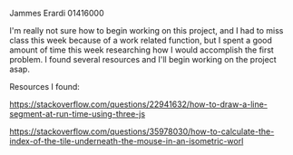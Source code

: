 Jammes Erardi
01416000

I'm really not sure how to begin working on this project, and I had to miss class this week because of a work related function, but I spent a good amount of time this week researching how I would accomplish the first problem. I found several resources and I'll begin working on the project asap.


Resources I found:

https://stackoverflow.com/questions/22941632/how-to-draw-a-line-segment-at-run-time-using-three-js 

https://stackoverflow.com/questions/35978030/how-to-calculate-the-index-of-the-tile-underneath-the-mouse-in-an-isometric-worl

